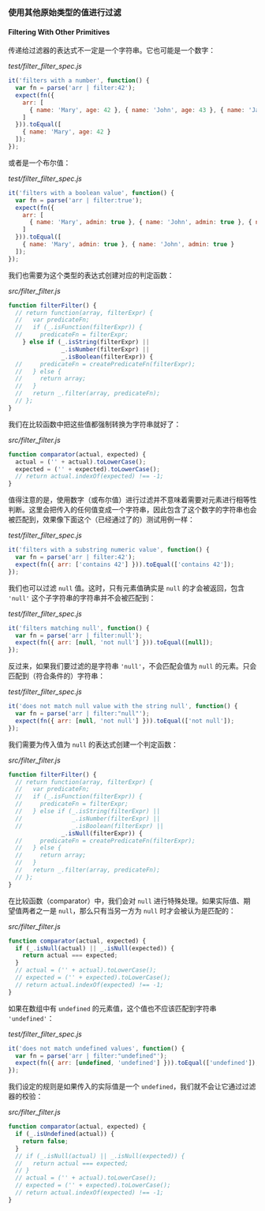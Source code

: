 ### 使用其他原始类型的值进行过滤
#### Filtering With Other Primitives

传递给过滤器的表达式不一定是一个字符串。它也可能是一个数字：

_test/filter_filter_spec.js_

```js
it('filters with a number', function() {
  var fn = parse('arr | filter:42');
  expect(fn({
    arr: [
      { name: 'Mary', age: 42 }, { name: 'John', age: 43 }, { name: 'Jane', age: 44 }
    ]
  })).toEqual([
    { name: 'Mary', age: 42 }
  ]);
});
```

或者是一个布尔值：

_test/filter_filter_spec.js_

```js
it('filters with a boolean value', function() {
  var fn = parse('arr | filter:true');
  expect(fn({
    arr: [
      { name: 'Mary', admin: true }, { name: 'John', admin: true }, { name: 'Jane', admin: false }
    ]
  })).toEqual([
    { name: 'Mary', admin: true }, { name: 'John', admin: true }
  ]);
});
```

我们也需要为这个类型的表达式创建对应的判定函数：

_src/filter_filter.js_

```js
function filterFilter() {
  // return function(array, filterExpr) {
  //   var predicateFn;
  //   if (_.isFunction(filterExpr)) {
  //     predicateFn = filterExpr;
    } else if (_.isString(filterExpr) ||
               _.isNumber(filterExpr) ||
               _.isBoolean(filterExpr)) {
  //     predicateFn = createPredicateFn(filterExpr);
  //   } else {
  //     return array;
  //   }
  //   return _.filter(array, predicateFn);
  // };
}
```

我们在比较函数中把这些值都强制转换为字符串就好了：

_src/filter_filter.js_

```js
function comparator(actual, expected) {
  actual = ('' + actual).toLowerCase();
  expected = ('' + expected).toLowerCase();
  // return actual.indexOf(expected) !== -1;
}
```

值得注意的是，使用数字（或布尔值）进行过滤并不意味着需要对元素进行相等性判断。这里会把传入的任何值变成一个字符串，因此包含了这个数字的字符串也会被匹配到，效果像下面这个（已经通过了的）测试用例一样：

_test/filter_filter_spec.js_

```js
it('filters with a substring numeric value', function() {
  var fn = parse('arr | filter:42');
  expect(fn({ arr: ['contains 42'] })).toEqual(['contains 42']);
});
```

我们也可以过滤 `null` 值。这时，只有元素值确实是 `null` 的才会被返回，包含 `'null'` 这个子字符串的字符串并不会被匹配到：

_test/filter_filter_spec.js_

```js
it('filters matching null', function() {
  var fn = parse('arr | filter:null');
  expect(fn({ arr: [null, 'not null'] })).toEqual([null]);
});
```

反过来，如果我们要过滤的是字符串 `'null'`，不会匹配会值为 `null` 的元素。只会匹配到（符合条件的）字符串：

_test/filter_filter_spec.js_

```js
it('does not match null value with the string null', function() {
  var fn = parse('arr | filter:"null"');
  expect(fn({ arr: [null, 'not null'] })).toEqual(['not null']);
});
```

我们需要为传入值为 `null` 的表达式创建一个判定函数：

_src/filter_filter.js_

```js
function filterFilter() {
  // return function(array, filterExpr) {
  //   var predicateFn;
  //   if (_.isFunction(filterExpr)) {
  //     predicateFn = filterExpr;
  //   } else if (_.isString(filterExpr) ||
  //              _.isNumber(filterExpr) ||
  //              _.isBoolean(filterExpr) ||
               _.isNull(filterExpr)) {
  //     predicateFn = createPredicateFn(filterExpr);
  //   } else {
  //     return array;
  //   }
  //   return _.filter(array, predicateFn);
  // };
}
```

在比较函数（comparator）中，我们会对 `null` 进行特殊处理。如果实际值、期望值两者之一是 `null`，那么只有当另一方为 `null` 时才会被认为是匹配的：

_src/filter_filter.js_

```js
function comparator(actual, expected) {
  if (_.isNull(actual) || _.isNull(expected)) {
    return actual === expected;
  }
  // actual = ('' + actual).toLowerCase();
  // expected = ('' + expected).toLowerCase();
  // return actual.indexOf(expected) !== -1;
}
```

如果在数组中有 `undefined` 的元素值，这个值也不应该匹配到字符串 `'undefined'`：

_test/filter_filter_spec.js_

```js
it('does not match undefined values', function() {
  var fn = parse('arr | filter:"undefined"');
  expect(fn({ arr: [undefined, 'undefined'] })).toEqual(['undefined']);
});
```

我们设定的规则是如果传入的实际值是一个 `undefined`，我们就不会让它通过过滤器的校验：

_src/filter_filter.js_

```js
function comparator(actual, expected) {
  if (_.isUndefined(actual)) {
    return false;
  }
  // if (_.isNull(actual) || _.isNull(expected)) {
  //   return actual === expected;
  // }
  // actual = ('' + actual).toLowerCase();
  // expected = ('' + expected).toLowerCase();
  // return actual.indexOf(expected) !== -1;
}
```